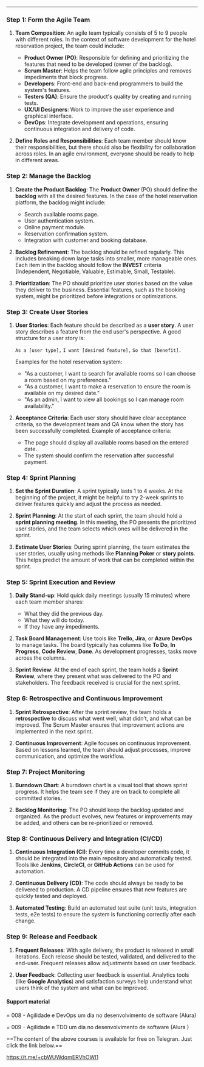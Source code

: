 ___
### Step 1: Form the Agile Team

1. **Team Composition**: An agile team typically consists of 5 to 9 people with different roles. In the context of software development for the hotel reservation project, the team could include:
    
    - **Product Owner (PO)**: Responsible for defining and prioritizing the features that need to be developed (owner of the backlog).
    - **Scrum Master**: Helps the team follow agile principles and removes impediments that block progress.
    - **Developers**: Front-end and back-end programmers to build the system's features.
    - **Testers (QA)**: Ensure the product's quality by creating and running tests.
    - **UX/UI Designers**: Work to improve the user experience and graphical interface.
    - **DevOps**: Integrate development and operations, ensuring continuous integration and delivery of code.
    
2. **Define Roles and Responsibilities**: Each team member should know their responsibilities, but there should also be flexibility for collaboration across roles. In an agile environment, everyone should be ready to help in different areas.

### Step 2: Manage the Backlog

1. **Create the Product Backlog**: The **Product Owner** (PO) should define the **backlog** with all the desired features. In the case of the hotel reservation platform, the backlog might include:
    
    - Search available rooms page.
    - User authentication system.
    - Online payment module.
    - Reservation confirmation system.
    - Integration with customer and booking database.

2. **Backlog Refinement**: The backlog should be refined regularly. This includes breaking down large tasks into smaller, more manageable ones. Each item in the backlog should follow the **INVEST** criteria (Independent, Negotiable, Valuable, Estimable, Small, Testable).

3. **Prioritization**: The PO should prioritize user stories based on the value they deliver to the business. Essential features, such as the booking system, might be prioritized before integrations or optimizations.

### Step 3: Create User Stories

1. **User Stories**: Each feature should be described as a **user story**. A user story describes a feature from the end user's perspective. A good structure for a user story is:
    
    `As a [user type],` 
    `I want [desired feature],` 
    `So that [benefit].`
    
    Examples for the hotel reservation system:
    
    - "As a customer, I want to search for available rooms so I can choose a room based on my preferences."
    - "As a customer, I want to make a reservation to ensure the room is available on my desired date."
    - "As an admin, I want to view all bookings so I can manage room availability."

2. **Acceptance Criteria**: Each user story should have clear acceptance criteria, so the development team and QA know when the story has been successfully completed. Example of acceptance criteria:
    
    - The page should display all available rooms based on the entered date.
    - The system should confirm the reservation after successful payment.

### Step 4: Sprint Planning

1. **Set the Sprint Duration**: A sprint typically lasts 1 to 4 weeks. At the beginning of the project, it might be helpful to try 2-week sprints to deliver features quickly and adjust the process as needed.

2. **Sprint Planning**: At the start of each sprint, the team should hold a **sprint planning meeting**. In this meeting, the PO presents the prioritized user stories, and the team selects which ones will be delivered in the sprint.
    
3. **Estimate User Stories**: During sprint planning, the team estimates the user stories, usually using methods like **Planning Poker** or **story points**. This helps predict the amount of work that can be completed within the sprint.

### Step 5: Sprint Execution and Review

1. **Daily Stand-up**: Hold quick daily meetings (usually 15 minutes) where each team member shares:
    
    - What they did the previous day.
    - What they will do today.
    - If they have any impediments.

2. **Task Board Management**: Use tools like **Trello**, **Jira**, or **Azure DevOps** to manage tasks. The board typically has columns like **To Do**, **In Progress**, **Code Review**, **Done**. As development progresses, tasks move across the columns.

3. **Sprint Review**: At the end of each sprint, the team holds a **Sprint Review**, where they present what was delivered to the PO and stakeholders. The feedback received is crucial for the next sprint.

### Step 6: Retrospective and Continuous Improvement

1. **Sprint Retrospective**: After the sprint review, the team holds a **retrospective** to discuss what went well, what didn’t, and what can be improved. The Scrum Master ensures that improvement actions are implemented in the next sprint.

2. **Continuous Improvement**: Agile focuses on continuous improvement. Based on lessons learned, the team should adjust processes, improve communication, and optimize the workflow.

### Step 7: Project Monitoring

1. **Burndown Chart**: A burndown chart is a visual tool that shows sprint progress. It helps the team see if they are on track to complete all committed stories.

2. **Backlog Monitoring**: The PO should keep the backlog updated and organized. As the product evolves, new features or improvements may be added, and others can be re-prioritized or removed.

### Step 8: Continuous Delivery and Integration (CI/CD)

1. **Continuous Integration (CI)**: Every time a developer commits code, it should be integrated into the main repository and automatically tested. Tools like **Jenkins**, **CircleCI**, or **GitHub Actions** can be used for automation.

2. **Continuous Delivery (CD)**: The code should always be ready to be delivered to production. A CD pipeline ensures that new features are quickly tested and deployed.

3. **Automated Testing**: Build an automated test suite (unit tests, integration tests, e2e tests) to ensure the system is functioning correctly after each change.

### Step 9: Release and Feedback

1. **Frequent Releases**: With agile delivery, the product is released in small iterations. Each release should be tested, validated, and delivered to the end-user. Frequent releases allow adjustments based on user feedback.

2. **User Feedback**: Collecting user feedback is essential. Analytics tools (like **Google Analytics**) and satisfaction surveys help understand what users think of the system and what can be improved.


#### **Support material**

= 008 - Agilidade e DevOps um dia no desenvolvimento de software (Alura)

= 009 - Agilidade e TDD um dia no desenvolvimento de software (Alura )

==The content of the above courses is available for free on Telegran. Just click the link below.==

https://t.me/+cbWUWdqmERVhOWI1
